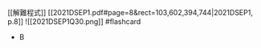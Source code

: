 [[解難程式]]
[[2021DSEP1.pdf#page=8&rect=103,602,394,744|2021DSEP1, p.8]]
![[2021DSEP1Q30.png]] #flashcard 
- B
<!--ID: 1730727373123-->


